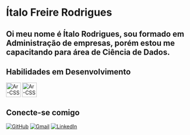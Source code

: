 # **Ítalo Freire Rodrigues**
## Oi meu nome é Ítalo Rodrigues, sou formado em Administração de empresas, porém estou me capacitando para área de Ciência de Dados.

## Habilidades em Desenvolvimento
<img align="center" alt="Ar-CSS" height="40" width="40" src="https://github.com/user-attachments/assets/1315743b-684d-48ef-9293-0053e3913221">
<img align="center" alt="Ar-CSS" height="40" width="40" src="https://github.com/user-attachments/assets/777b5185-0fc6-4acc-88e9-15206cfc1b1c">


## Conecte-se comigo
[![GitHub](https://img.shields.io/badge/GitHub-100000?style=for-the-badge&logo=github&logoColor=white)](https://github.com/ItalofRodrigues)
[![Gmail](https://img.shields.io/badge/Gmail-333333?style=for-the-badge&logo=gmail&logoColor=red)](mailto:italofrodrigues14@gmail.com)
[![LinkedIn](https://img.shields.io/badge/LinkedIn-000?style=for-the-badge&logo=linkedin&logoColor=0E76A8)](https://www.linkedin.com/in/%C3%ADtalo-rodrigues-97602750/)
